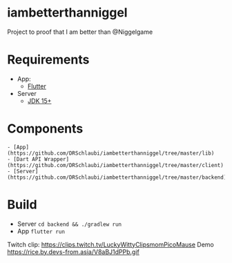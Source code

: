 # iambetterthanniggel

Project to proof that I am better than @Niggelgame

# Requirements
- App:
    - [Flutter](https://flutter.dev/setup)
- Server
    - [JDK 15+](https://adoptopenjdk.net/?variant=openjdk15)

# Components
    - [App](https://github.com/DRSchlaubi/iambetterthanniggel/tree/master/lib)
    - [Dart API Wrapper](https://github.com/DRSchlaubi/iambetterthanniggel/tree/master/client)
    - [Server](https://github.com/DRSchlaubi/iambetterthanniggel/tree/master/backend)


# Build
- Server `cd backend && ./gradlew run`
- App `flutter run`


Twitch clip: https://clips.twitch.tv/LuckyWittyClipsmomPicoMause
Demo https://rice.by.devs-from.asia/V8aBJ1dPPb.gif
